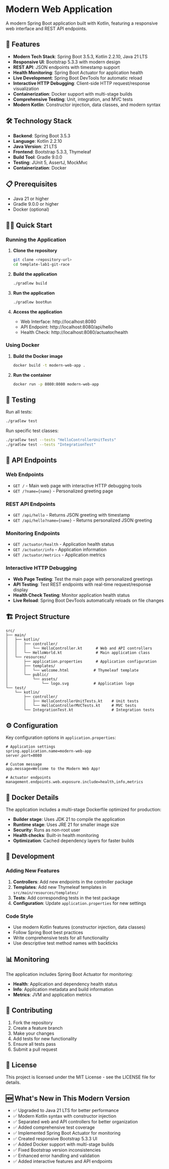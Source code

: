 # Modern Web Application

A modern Spring Boot application built with Kotlin, featuring a responsive web interface and REST API endpoints.

## 🚀 Features

- **Modern Tech Stack**: Spring Boot 3.5.3, Kotlin 2.2.10, Java 21 LTS
- **Responsive UI**: Bootstrap 5.3.3 with modern design
- **REST API**: JSON endpoints with timestamp support
- **Health Monitoring**: Spring Boot Actuator for application health
- **Live Development**: Spring Boot DevTools for automatic reload
- **Interactive HTTP Debugging**: Client-side HTTP request/response visualization
- **Containerization**: Docker support with multi-stage builds
- **Comprehensive Testing**: Unit, integration, and MVC tests
- **Modern Kotlin**: Constructor injection, data classes, and modern syntax

## 🛠️ Technology Stack

- **Backend**: Spring Boot 3.5.3
- **Language**: Kotlin 2.2.10
- **Java Version**: 21 LTS
- **Frontend**: Bootstrap 5.3.3, Thymeleaf
- **Build Tool**: Gradle 9.0.0
- **Testing**: JUnit 5, AssertJ, MockMvc
- **Containerization**: Docker

## 📋 Prerequisites

- Java 21 or higher
- Gradle 9.0.0 or higher
- Docker (optional)

## 🏃‍♂️ Quick Start

### Running the Application

1. **Clone the repository**
   ```bash
   git clone <repository-url>
   cd template-lab1-git-race
   ```

2. **Build the application**
   ```bash
   ./gradlew build
   ```

3. **Run the application**
   ```bash
   ./gradlew bootRun
   ```

4. **Access the application**
   - Web Interface: http://localhost:8080
   - API Endpoint: http://localhost:8080/api/hello
   - Health Check: http://localhost:8080/actuator/health

### Using Docker

1. **Build the Docker image**
   ```bash
   docker build -t modern-web-app .
   ```

2. **Run the container**
   ```bash
   docker run -p 8080:8080 modern-web-app
   ```

## 🧪 Testing

Run all tests:
```bash
./gradlew test
```

Run specific test classes:
```bash
./gradlew test --tests "HelloControllerUnitTests"
./gradlew test --tests "IntegrationTest"
```

## 📡 API Endpoints

### Web Endpoints
- `GET /` - Main web page with interactive HTTP debugging tools
- `GET /?name={name}` - Personalized greeting page

### REST API Endpoints
- `GET /api/hello` - Returns JSON greeting with timestamp
- `GET /api/hello?name={name}` - Returns personalized JSON greeting

### Monitoring Endpoints
- `GET /actuator/health` - Application health status
- `GET /actuator/info` - Application information
- `GET /actuator/metrics` - Application metrics

### Interactive HTTP Debugging
- **Web Page Testing**: Test the main page with personalized greetings
- **API Testing**: Test REST endpoints with real-time request/response display
- **Health Check Testing**: Monitor application health status
- **Live Reload**: Spring Boot DevTools automatically reloads on file changes

## 🏗️ Project Structure

```
src/
├── main/
│   ├── kotlin/
│   │   ├── controller/
│   │   │   └── HelloController.kt      # Web and API controllers
│   │   └── HelloWorld.kt               # Main application class
│   └── resources/
│       ├── application.properties      # Application configuration
│       ├── templates/
│       │   └── welcome.html           # Thymeleaf template
│       └── public/
│           └── assets/
│               └── logo.svg           # Application logo
└── test/
    └── kotlin/
        ├── controller/
        │   ├── HelloControllerUnitTests.kt    # Unit tests
        │   └── HelloControllerMVCTests.kt     # MVC tests
        └── IntegrationTest.kt                 # Integration tests
```

## ⚙️ Configuration

Key configuration options in `application.properties`:

```properties
# Application settings
spring.application.name=modern-web-app
server.port=8080

# Custom message
app.message=Welcome to the Modern Web App!

# Actuator endpoints
management.endpoints.web.exposure.include=health,info,metrics
```

## 🐳 Docker Details

The application includes a multi-stage Dockerfile optimized for production:

- **Builder stage**: Uses JDK 21 to compile the application
- **Runtime stage**: Uses JRE 21 for smaller image size
- **Security**: Runs as non-root user
- **Health checks**: Built-in health monitoring
- **Optimization**: Cached dependency layers for faster builds

## 🔧 Development

### Adding New Features

1. **Controllers**: Add new endpoints in the controller package
2. **Templates**: Add new Thymeleaf templates in `src/main/resources/templates/`
3. **Tests**: Add corresponding tests in the test package
4. **Configuration**: Update `application.properties` for new settings

### Code Style

- Use modern Kotlin features (constructor injection, data classes)
- Follow Spring Boot best practices
- Write comprehensive tests for all functionality
- Use descriptive test method names with backticks

## 📊 Monitoring

The application includes Spring Boot Actuator for monitoring:

- **Health**: Application and dependency health status
- **Info**: Application metadata and build information
- **Metrics**: JVM and application metrics

## 🤝 Contributing

1. Fork the repository
2. Create a feature branch
3. Make your changes
4. Add tests for new functionality
5. Ensure all tests pass
6. Submit a pull request

## 📄 License

This project is licensed under the MIT License - see the LICENSE file for details.

## 🆕 What's New in This Modern Version

- ✅ Upgraded to Java 21 LTS for better performance
- ✅ Modern Kotlin syntax with constructor injection
- ✅ Separated web and API controllers for better organization
- ✅ Added comprehensive test coverage
- ✅ Implemented Spring Boot Actuator for monitoring
- ✅ Created responsive Bootstrap 5.3.3 UI
- ✅ Added Docker support with multi-stage builds
- ✅ Fixed Bootstrap version inconsistencies
- ✅ Enhanced error handling and validation
- ✅ Added interactive features and API endpoints